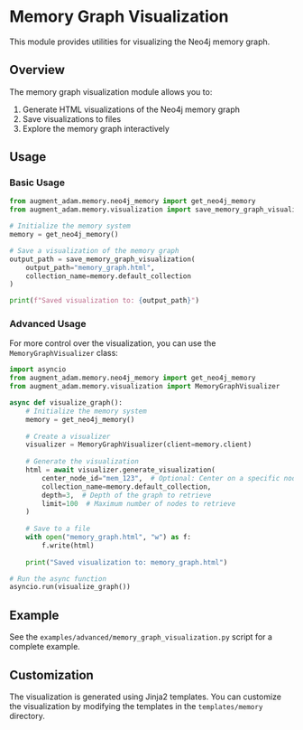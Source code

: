 # Memory Graph Visualization

This module provides utilities for visualizing the Neo4j memory graph.

## Overview

The memory graph visualization module allows you to:

1. Generate HTML visualizations of the Neo4j memory graph
2. Save visualizations to files
3. Explore the memory graph interactively

## Usage

### Basic Usage

```python
from augment_adam.memory.neo4j_memory import get_neo4j_memory
from augment_adam.memory.visualization import save_memory_graph_visualization

# Initialize the memory system
memory = get_neo4j_memory()

# Save a visualization of the memory graph
output_path = save_memory_graph_visualization(
    output_path="memory_graph.html",
    collection_name=memory.default_collection
)

print(f"Saved visualization to: {output_path}")
```

### Advanced Usage

For more control over the visualization, you can use the `MemoryGraphVisualizer` class:

```python
import asyncio
from augment_adam.memory.neo4j_memory import get_neo4j_memory
from augment_adam.memory.visualization import MemoryGraphVisualizer

async def visualize_graph():
    # Initialize the memory system
    memory = get_neo4j_memory()
    
    # Create a visualizer
    visualizer = MemoryGraphVisualizer(client=memory.client)
    
    # Generate the visualization
    html = await visualizer.generate_visualization(
        center_node_id="mem_123",  # Optional: Center on a specific node
        collection_name=memory.default_collection,
        depth=3,  # Depth of the graph to retrieve
        limit=100  # Maximum number of nodes to retrieve
    )
    
    # Save to a file
    with open("memory_graph.html", "w") as f:
        f.write(html)
    
    print("Saved visualization to: memory_graph.html")

# Run the async function
asyncio.run(visualize_graph())
```

## Example

See the `examples/advanced/memory_graph_visualization.py` script for a complete example.

## Customization

The visualization is generated using Jinja2 templates. You can customize the visualization by modifying the templates in the `templates/memory` directory.
